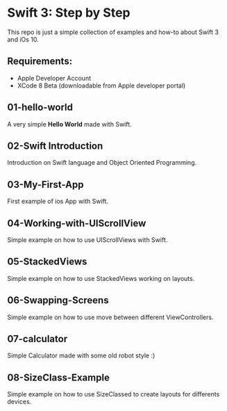 # Swift 3: Step by Step

This repo is just a simple collection of examples and how-to about Swift 3 and iOs 10.

## Requirements:

* Apple Developer Account
* XCode 8 Beta (downloadable from Apple developer portal)


## 01-hello-world

A very simple **Hello World** made with Swift.

## 02-Swift Introduction

Introduction on Swift language and Object Oriented Programming.

## 03-My-First-App

First example of ios App with Swift.

## 04-Working-with-UIScrollView

Simple example on how to use UIScrollViews with Swift.

## 05-StackedViews

Simple example on how to use StackedViews working on layouts.

## 06-Swapping-Screens

Simple example on how to use move between different ViewControllers.

## 07-calculator

Simple Calculator made with some old robot style :)

## 08-SizeClass-Example

Simple example on how to use SizeClassed to create layouts for differents devices.